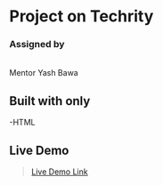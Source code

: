 # Project on Techrity

### Assigned by 
<br />
Mentor Yash Bawa

## Built with only
-HTML

## Live Demo
>[Live Demo Link](https://kaludavid.github.io/Href-Attribute-Example/)
